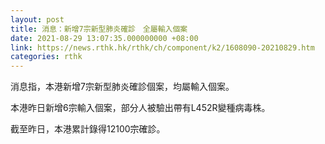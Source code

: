 ```yaml
---
layout: post
title: 消息：新增7宗新型肺炎確診　全屬輸入個案
date: 2021-08-29 13:07:35.000000000 +08:00
link: https://news.rthk.hk/rthk/ch/component/k2/1608090-20210829.htm
categories: rthk
---
```


消息指，本港新增7宗新型肺炎確診個案，均屬輸入個案。

本港昨日新增6宗輸入個案，部分人被驗出帶有L452R變種病毒株。

截至昨日，本港累計錄得12100宗確診。
